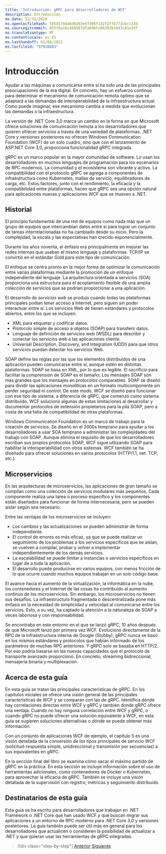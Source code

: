 ```yaml
---
title: 'Introducción: gRPC para desarrolladores de WCF'
description: Introducción
ms.date: 12/15/2020
ms.openlocfilehash: f85d174da6d6493e6f406f132f2ffb773cbcc33d
ms.sourcegitcommit: 655f8a16c488567dfa696fc0b293b34d3c81e3df
ms.translationtype: MT
ms.contentlocale: es-ES
ms.lasthandoff: 01/06/2021
ms.locfileid: "97938603"
---
```

# <a name="introduction"></a>Introducción

Ayudar a las máquinas a comunicarse entre sí ha sido una de las principales preocupaciones de la era digital. En concreto, hay un esfuerzo continuo para determinar el mecanismo de comunicación remota óptimo que se adaptará a las demandas de interoperabilidad de la infraestructura actual. Como puede imaginar, ese mecanismo cambia a medida que evolucionan las demandas o la infraestructura.

La versión de .NET Core 3,0 marca un cambio en la forma en que Microsoft ofrece soluciones de comunicación remota a los desarrolladores que quieren ofrecer servicios a través de una variedad de plataformas. .NET Core y versiones posteriores no ofrecen Windows Communication Foundation (WCF) de un solo cuadro, sino que con el lanzamiento de ASP.NET Core 3,0, proporciona funcionalidad gRPC integrada.

gRPC es un marco popular en la mayor comunidad de software. Lo usan los desarrolladores en muchos lenguajes de programación para los escenarios de RPC modernos. La comunidad y el ecosistema son vibrante y activo. La compatibilidad con el protocolo gRPC se agrega a componentes de infraestructura como Kubernetes, mallas de servicio, equilibradores de carga, etc. Estos factores, junto con el rendimiento, la eficacia y la compatibilidad entre plataformas, hacen que gRPC sea una opción natural para aplicaciones nuevas y aplicaciones WCF que se mueven a .NET.

## <a name="history"></a>Historial

El principio fundamental de una red de equipos como nada más que un grupo de equipos que intercambian datos entre sí para lograr un conjunto de tareas interrelacionadas no ha cambiado desde su inicio. Pero la complejidad, la escala y las expectativas han crecido exponencialmente.

Durante los años noventa, el énfasis era principalmente en mejorar las redes internas que usaban el mismo lenguaje y plataformas. TCP/IP se convirtió en el estándar Gold para este tipo de comunicación.

El enfoque se centra pronto en la mejor forma de optimizar la comunicación entre varias plataformas mediante la promoción de un enfoque independiente del lenguaje. La arquitectura orientada a servicios (SOA) proporciona una estructura para el acoplamiento flexible de una amplia colección de servicios que se podrían proporcionar a una aplicación.

El desarrollo de *servicios web* se produjo cuando todas las plataformas principales podían tener acceso a Internet, pero siguen sin poder interactuar entre sí. Los servicios Web de tienen estándares y protocolos abiertos, entre los que se incluyen:

- XML para etiquetar y codificar datos.
- Protocolo simple de acceso a objetos (SOAP) para transferir datos.
- Lenguaje de definición de servicios web (WSDL) para describir y conectar los servicios web a las aplicaciones cliente.
- Universal Description, Discovery, and Integration (UDDI) para que otros servicios puedan detectar los servicios Web.

SOAP define las reglas por las que los elementos distribuidos de una aplicación pueden comunicarse entre sí, aunque estén en distintas plataformas. SOAP se basa en XML, por lo que es legible. El sacrificio para facilitar la comprensión de SOAP es el tamaño; Los mensajes SOAP son más grandes que los mensajes en protocolos comparables. SOAP se diseñó para dividir las aplicaciones monolíticas en un formato multicomponente sin perder seguridad ni control. De este modo, WCF se diseñó para funcionar con ese tipo de sistema, a diferencia de gRPC, que comenzó como sistema distribuido. WCF solucionó algunas de estas limitaciones al desarrollar y documentar protocolos de extensión propietarios para la pila SOAP, pero a costa de una falta de compatibilidad de otras plataformas.

Windows Communication Foundation es un marco de trabajo para la creación de servicios. Se diseñó en el 2000s temprano para ayudar a los desarrolladores a usar SOA temprano a administrar las complejidades del trabajo con SOAP. Aunque elimina el requisito de que los desarrolladores escriban sus propios protocolos SOAP, WCF sigue utilizando SOAP para habilitar la interoperabilidad con otros sistemas. WCF también se ha diseñado para ofrecer soluciones en varios protocolos (HTTP/1.1, net. TCP, etc.).

## <a name="microservices"></a>Microservicios

En las arquitecturas de microservicios, las aplicaciones de gran tamaño se compilan como una colección de servicios modulares más pequeños. Cada componente realiza una tarea o proceso específico y los componentes están diseñados para funcionar de forma internecesaria, pero se pueden aislar según sea necesario.

Entre las ventajas de los microservicios se incluyen:

- Los cambios y las actualizaciones se pueden administrar de forma independiente.
- El control de errores es más eficaz, ya que se puede realizar un seguimiento de los problemas a los servicios específicos que se aíslan, se vuelven a compilar, probar y volver a implementar independientemente de los demás servicios.
- La escalabilidad se puede limitar a instancias o servicios específicos en lugar de a toda la aplicación.
- El desarrollo puede producirse en varios equipos, con menos fricción de lo que ocurre cuando muchos equipos trabajan en un solo código base.

El avance hacia el aumento de la virtualización, la informática en la nube, los contenedores y el Internet de las cosas ha contribuido al aumento continuo de los microservicios. Sin embargo, los microservicios no tienen sus desafíos. La infraestructura fragmentada o descentralizada pone más énfasis en la necesidad de simplicidad y velocidad al comunicarse entre los servicios. Esto, a su vez, ha captado la atención a la naturaleza de SOAP a veces laboriosa y con responsabilidad.

Se encontraba en este entorno en el que se lanzó gRPC, 10 años después de que Microsoft lanzó por primera vez WCF. Evolucionó directamente de la RPC de la infraestructura interna de Google (Stubby), gRPC nunca se basó en los mismos estándares y protocolos que habían informado de los parámetros de muchas RPC anteriores. Y gRPC solo se basaba en HTTP/2. Por eso podría basarse en las nuevas capacidades que el protocolo de transporte avanzado proporcionó. En concreto, streaming bidireccional, mensajería binaria y multiplexación.

## <a name="about-this-guide"></a>Acerca de esta guía

En esta guía se tratan las principales características de gRPC. En los capítulos iniciales se ofrece una visión general de las principales características de WCF y se comparan con las de gRPC. Identifica dónde hay correlaciones directas entre WCF y gRPC y también donde gRPC ofrece una ventaja. Cuando no hay ninguna correlación entre WCF y gRPC, o cuando gRPC no puede ofrecer una solución equivalente a WCF, en esta guía se sugieren soluciones alternativas o dónde se puede obtener más información.

Con un conjunto de aplicaciones WCF de ejemplo, el capítulo 5 es una visión detallada de la conversión de los tipos principales de servicio WCF (solicitud-respuesta simple, unidireccional y transmisión por secuencias) a sus equivalentes en gRPC.

En la sección final del libro se examina cómo sacar el máximo partido de gRPC en la práctica. En esta sección se incluye información sobre el uso de herramientas adicionales, como contenedores de Docker o Kubernetes, para aprovechar la eficacia de gRPC. También se incluye una visión detallada de la supervisión con registro, métricas y seguimiento distribuido.

## <a name="who-this-guide-is-for"></a>Destinatarios de esta guía

Esta guía se ha escrito para desarrolladores que trabajan en .NET Framework o .NET Core que han usado WCF y que buscan migrar sus aplicaciones a un entorno de RPC moderno para .NET Core 3,0 y versiones posteriores. La guía también puede ser útil más en general para los desarrolladores que actualicen o consideren la posibilidad de actualizar a .NET y que quieran usar las herramientas de gRPC integradas.

>[!div class="step-by-step"]
>[Anterior](index.md)
>[Siguiente](grpc-overview.md)
